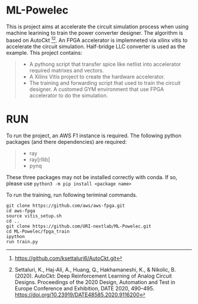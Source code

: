 # ML-Powelec

This is project aims at accelerate the circuit simulation process when using machine learining to train the power converter designer. The algorithm is based on AutoCkt [^AutoCkt][^AutoCktPaper]. An FPGA accelerator is implemneted via xilinx vitis to accelerate the circuit simulation. Half-bridge LLC converter is used as the example. This project contains:
>
>- A pythong script that transfer spice like netlist into accelerator required matrixes and vectors.
>- A Xilinx Vitis project to create the hardware accelerator.
>- The training and forwarding script that used to train the circuit designer. A customed GYM environment that use FPGA accelerator to do the simulation.

# RUN

To run the project, an AWS F1 instance is required. The following python packages (and there dependencies) are required:
>
>- ray
>- ray[rllib]
>- pynq  

These three packages may not be installed correctly with conda. If so, please use `python3 -m pip install <package name>`  

To run the training, run following teriminal commands.
```shell
git clone https://github.com/aws/aws-fpga.git
cd aws-fpga
source vitis_setup.sh
cd ..
git clone https://github.com/URI-nextlab/ML-Powelec.git
cd ML-Powelec/fpga_train
ipython
run train.py
```

[^AutoCkt]: <https://github.com/ksettaluri6/AutoCkt.git>
[^AutoCktPaper]: Settaluri, K., Haj-Ali, A., Huang, Q., Hakhamaneshi, K., & Nikolic, B. (2020). AutoCkt: Deep Reinforcement Learning of Analog Circuit Designs. Proceedings of the 2020 Design, Automation and Test in Europe Conference and Exhibition, DATE 2020, 490–495. <https://doi.org/10.23919/DATE48585.2020.9116200>
